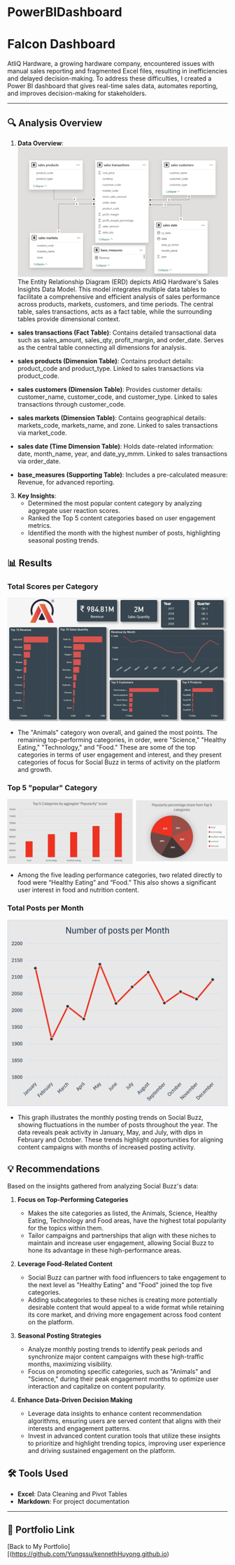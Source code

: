 # PowerBIDashboard

# Falcon Dashboard

AtliQ Hardware, a growing hardware company, encountered issues with manual sales reporting and fragmented Excel files, resulting in inefficiencies and delayed decision-making. To address these difficulties, I created a Power BI dashboard that gives real-time sales data, automates reporting, and improves decision-making for stakeholders.

---

## 🔍 Analysis Overview  

1. **Data Overview**:
![Data Overview](https://github.com/Yungssu/PowerBIDashboard/blob/main/atliqERD.png)
   The Entity Relationship Diagram (ERD) depicts AtliQ Hardware's Sales Insights Data Model. This model integrates multiple data tables to facilitate a comprehensive and efficient analysis of sales performance across products, markets, customers, and time periods. The central table, sales transactions, acts as a fact table, while the surrounding tables provide dimensional context.

- **sales transactions (Fact Table)**:
Contains detailed transactional data such as sales_amount, sales_qty, profit_margin, and order_date.
Serves as the central table connecting all dimensions for analysis.

- **sales products (Dimension Table)**:
Contains product details: product_code and product_type.
Linked to sales transactions via product_code.

- **sales customers (Dimension Table)**:
Provides customer details: customer_name, customer_code, and customer_type.
Linked to sales transactions through customer_code.

- **sales markets (Dimension Table)**:
Contains geographical details: markets_code, markets_name, and zone.
Linked to sales transactions via market_code.

- **sales date (Time Dimension Table)**:
Holds date-related information: date, month_name, year, and date_yy_mmm.
Linked to sales transactions via order_date.

- **base_measures (Supporting Table)**:
Includes a pre-calculated measure: Revenue, for advanced reporting.

3. **Key Insights**:
   - Determined the most popular content category by analyzing aggregate user reaction scores.  
   - Ranked the Top 5 content categories based on user engagement metrics.  
   - Identified the month with the highest number of posts, highlighting seasonal posting trends.  

## 📊 Results  

### Total Scores per Category
![Results](https://github.com/Yungssu/PowerBIDashboard/blob/main/AtliqDashboard.png)
   - The "Animals" category won overall, and gained the most points. The remaining top-performing categories, in order, were "Science," "Healthy Eating," "Technology," and "Food." These are some of the top categories in terms of user engagement and interest, and they present categories of focus for Social Buzz in terms of activity on the platform and growth.

### Top 5 "popular" Category  
![Results](https://github.com/Yungssu/ExcelAnalysis/blob/main/SocialBuzzTop5.png)
   - Among the five leading performance categories, two related directly to food were “Healthy Eating” and “Food.” This also shows a significant user interest in food and nutrition content.
### Total Posts per Month  
![Results](https://github.com/Yungssu/ExcelAnalysis/blob/main/SocialBuzzPostsPerMonth.png)
   - This graph illustrates the monthly posting trends on Social Buzz, showing fluctuations in the number of posts throughout the year. The data reveals peak activity in January, May, and July, with dips in February and October. These trends highlight opportunities for aligning content campaigns with months of increased posting activity.

## 💡 Recommendations

Based on the insights gathered from analyzing Social Buzz's data:

1. **Focus on Top-Performing Categories**  
   - Makes the site categories as listed, the Animals, Science, Healthy Eating, Technology and Food areas, have the highest total popularity for the topics within them.
   - Tailor campaigns and partnerships that align with these niches to maintain and increase user engagement, allowing Social Buzz to hone its advantage in these high-performance areas.

2. **Leverage Food-Related Content**  
   - Social Buzz can partner with food influencers to take engagement to the next level as "Healthy Eating" and "Food" joined the top five categories.
   - Adding subcategories to these niches is creating more potentially desirable content that would appeal to a wide format while retaining its core market, and driving more engagement across food content on the platform.

4. **Seasonal Posting Strategies**  
   - Analyze monthly posting trends to identify peak periods and synchronize major content campaigns with these high-traffic months, maximizing visibility.  
   - Focus on promoting specific categories, such as "Animals" and "Science," during their peak engagement months to optimize user interaction and capitalize on content popularity.

5. **Enhance Data-Driven Decision Making**  
   - Leverage data insights to enhance content recommendation algorithms, ensuring users are served content that aligns with their interests and engagement patterns.  
   - Invest in advanced content curation tools that utilize these insights to prioritize and highlight trending topics, improving user experience and driving sustained engagement on the platform.


## 🛠️ Tools Used  

- **Excel**: Data Cleaning and Pivot Tables  
- **Markdown**: For project documentation  

---

## 🔗 Portfolio Link  
[Back to My Portfolio][(https://github.com/Yungssu/kennethHuyong.github.io)

